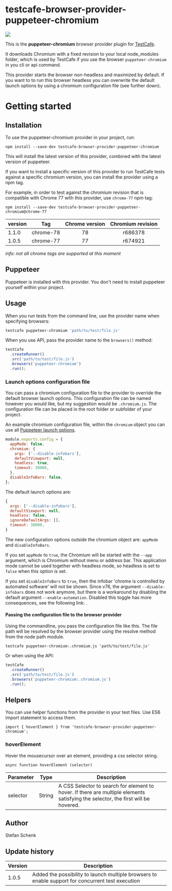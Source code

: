 # testcafe-browser-provider-puppeteer-chromium

![](https://github.com/stefanschenk/testcafe-browser-provider-puppeteer-chromium/workflows/Node%20CI/badge.svg)

This is the **puppeteer-chromium** browser provider plugin for [TestCafe](http://devexpress.github.io/testcafe).

It downloads Chromium with a fixed revision to your local node_modules folder, which is used by TestCafe if you use
the browser `puppeteer-chromium` in you cli or api command.

This provider starts the browser non-headless and maximized by default. If you want to to run this browser headless you
can overwrite the default launch options by using a chromium configuration file (see further down).

# Getting started

## Installation

To use the puppeteer-chromium provider in your project, run:

```
npm install --save-dev testcafe-browser-provider-puppeteer-chromium
```

This will install the latest version of this provider, combined with the latest version of puppeteer.

If you want to install a specific version of this provider to run TestCafe tests against a specific chromium version, you can install the provider using a npm tag.

For example, in order to test against the chromium revision that is compatible with Chrome 77 with this provider, use `chrome-77` npm tag:

```
npm install --save-dev testcafe-browser-provider-puppeteer-chromium@chrome-77
```

| version | Tag       | Chrome version | Chromium revision |
| ------- | --------- | :------------: | :---------------: |
| 1.1.0   | chrome-78 |       78       |      r686378      |
| 1.0.5   | chrome-77 |       77       |      r674921      |

_info: not all chrome tags are supported at this moment_

## Puppeteer

Puppeteer is installed with this provider. You don't need to install puppeteer yourself within your project.

## Usage

When you run tests from the command line, use the provider name when specifying browsers:

```sh
testcafe puppeteer-chromium 'path/to/test/file.js'
```

When you use API, pass the provider name to the `browsers()` method:

```js
testCafe
  .createRunner()
  .src('path/to/test/file.js')
  .browsers('puppeteer-chromium')
  .run();
```

### Launch options configuration file

You can pass a chromium configuration file to the provider to override the default browser launch options.
This configuration file can be named however you would like, but my suggestion would be `.chromium.js`.
The configuration file can be placed in the root folder or subfolder of your project.

An example chromium configuration file, within the `chromium` object you can use all
[Puppeteer launch options](https://github.com/puppeteer/puppeteer/blob/master/docs/api.md#puppeteerlaunchoptions).

```js
module.exports.config = {
  appMode: false,
  chromium: {
    args: ['--disable-infobars'],
    defaultViewport: null,
    headless: true,
    timeout: 30000,
  },
  disableInfoBars: false,
};
```

The default launch options are:

```js
{
  args: ['--disable-infobars'],
  defaultViewport: null,
  headless: false,
  ignoreDefaultArgs: [],
  timeout: 30000,
}
```

The new configuration options outside the chromium object are: `appMode` and `disableInfoBars`.

If you set `appMode` to `true`, the Chromium will be started with the `--app` argument, which is Chromium without menu or address bar.
This application mode cannot be used together with headless mode, so headless is set to `false` when this option is set.

If you set `disableInfoBars` to `true`, then the infobar 'chrome is controlled by automated software' will not be shown.
Since v76, the argument `--disable-infobars` does not work anymore, but there is a workaround by disabling the default
argument `--enable-automation`. Disabled this toggle has more consequences, see the following link:
[](https://github.com/GoogleChrome/chrome-launcher/blob/master/docs/chrome-flags-for-tools.md#--enable-automation).

#### Passing the configuration file to the browser provider

Using the commandline, you pass the configuration file like this. The file path will be resolved
by the browser provider using the resolve method from the node path module.

```
testcafe puppeteer-chromium:.chromium.js 'path/to/test/file.js'
```

Or when using the API:

```js
testCafe
  .createRunner()
  .src('path/to/test/file.js')
  .browsers('puppeteer-chromium:.chromium.js')
  .run();
```

## Helpers

You can use helper functions from the provider in your test files. Use ES6 import statement to access them.

```
import { hoverElement } from 'testcafe-browser-provider-puppeteer-chromium';
```

### hoverElement

Hover the mousecursor over an element, providing a css selector string.

```
async function hoverElement (selector)
```

| Parameter | Type   | Description                                                                                                                       |
| --------- | ------ | --------------------------------------------------------------------------------------------------------------------------------- |
| selector  | String | A CSS Selector to search for element to hover. If there are multiple elements satisfying the selector, the first will be hovered. |

## Author

Stefan Schenk

## Update history

| Version | Description                                                                                       |
| ------- | ------------------------------------------------------------------------------------------------- |
| 1.0.5   | Added the possibility to launch multiple browsers to enable support for concurrent test execution |
